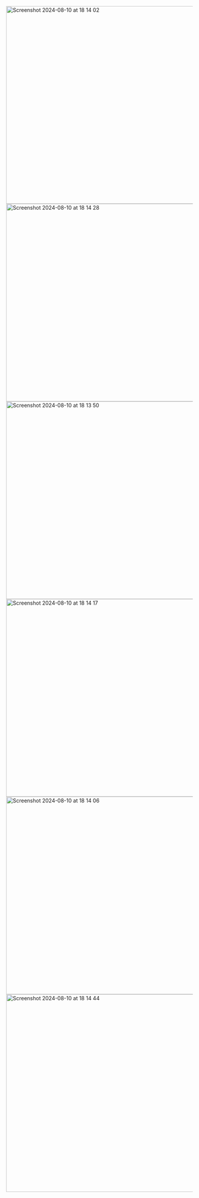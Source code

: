 <img width="534" alt="Screenshot 2024-08-10 at 18 14 02" src="https://github.com/user-attachments/assets/6a206821-9baa-4b05-8866-9c12763eaf2f">
<img width="534" alt="Screenshot 2024-08-10 at 18 14 28" src="https://github.com/user-attachments/assets/acf87ac8-e201-42fc-9375-7307d1daa87f">
<img width="534" alt="Screenshot 2024-08-10 at 18 13 50" src="https://github.com/user-attachments/assets/05880d0a-2d4e-4e5a-92a3-b13882962bfe">
<img width="534" alt="Screenshot 2024-08-10 at 18 14 17" src="https://github.com/user-attachments/assets/32008907-5b61-4bb8-ae6d-26785df1240a">
<img width="534" alt="Screenshot 2024-08-10 at 18 14 06" src="https://github.com/user-attachments/assets/a1faa455-1f74-462e-9466-11f9d1c543b6">
<img width="534" alt="Screenshot 2024-08-10 at 18 14 44" src="https://github.com/user-attachments/assets/fe1c5cdc-2b6b-4f26-92a2-0e2ba04719aa">
